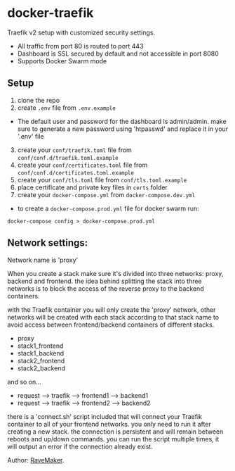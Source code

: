 # docker-traefik

Traefik v2 setup with customized security settings.

- All traffic from port 80 is routed to port 443
- Dashboard is SSL secured by default and not accessible in port 8080
- Supports Docker Swarm mode

## Setup
1. clone the repo
2. create `.env` file from `.env.example`
* The default user and password for the dashboard is admin/admin.
make sure to generate a new password using 'htpasswd' and
replace it in your '.env' file
3. create your `conf/traefik.toml` file from `conf/conf.d/traefik.toml.example`
4. create your `conf/certificates.toml` file from `conf/conf.d/certificates.toml.example`
5. create your `conf/tls.toml` file from `conf/tls.toml.example`
6. place certificate and private key files in `certs` folder 
7. create your `docker-compose.yml` from `docker-compose.dev.yml`

- to create a `docker-compose.prod.yml` file for docker swarm run:

```
docker-compose config > docker-compose.prod.yml
``` 

## Network settings:
Network name is 'proxy'

When you create a stack make sure it's divided into three networks: proxy, backend and frontend.
the idea behind splitting the stack into three networks
is to block the access of the reverse proxy to the backend containers.

with the Traefik container you will only create the 'proxy' network,
other networks will be created with each stack according to that stack name
to avoid access between frontend/backend containers of different stacks.

- proxy
- stack1_frontend
- stack1_backend
- stack2_frontend
- stack2_backend

and so on...

- request --> traefik --> frontend1 --> backend1
- request --> traefik --> frontend2 --> backend2

there is a 'connect.sh' script included that will connect your Traefik container to all of your
frontend networks. you only need to run it after creating a new stack.
the connection is persistent and will remain between reboots and up/down commands.
you can run the script multiple times, it will output an error if the connection already exist. 

Author: [RaveMaker][RaveMaker].

[RaveMaker]: http://ravemaker.net
 